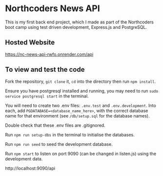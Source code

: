 # Northcoders News API

This is my first back end project, which I made as part of the Northcoders boot camp using test driven development, Express.js and PostgreSQL.

## Hosted Website
https://nc-news-api-rwfo.onrender.com/api

## To view and test the code

Fork the repository, `git clone` it, `cd` into the directory then run `npm install`.

Ensure you have postgresql installed and running, you may need to run `sudo service postgresql start` in the terminal.

You will need to create two .env files: `.env.test` and `.env.development`. Into each, add `PGDATABASE=<database_name_here>`, with the correct database name for that environment (see `/db/setup.sql` for the database names).

Double check that these .env files are .gitignored.

Run `npm run setup-dbs` in the terminal to initialise the databases.

Run `npm run seed` to seed the development database.

Run `npm start` to listen on port 9090 (can be changed in listen.js) using the development data.

http://localhost:9090/api



